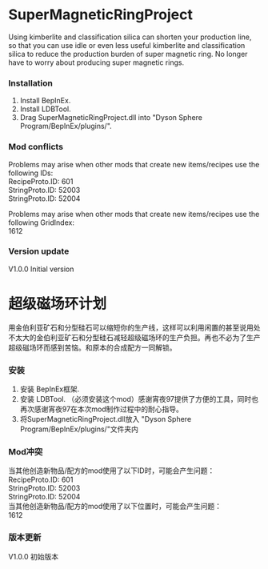 # SuperMagneticRingProject  
Using kimberlite and classification silica can shorten your production line, so that you can use idle or even less useful kimberlite and classification silica to reduce the production burden of super magnetic ring. No longer have to worry about producing super magnetic rings.   

### Installation  
1. Install BepInEx.  
2. Install LDBTool.  
3. Drag SuperMagneticRingProject.dll into "Dyson Sphere Program/BepInEx/plugins/".  

### Mod conflicts  
Problems may arise when other mods that create new items/recipes use the following IDs:  
RecipeProto.ID: 601  
StringProto.ID: 52003  
StringProto.ID: 52004  

Problems may arise when other mods that create new items/recipes use the following GridIndex:  
1612  

### Version update  
V1.0.0 Initial version  

# 超级磁场环计划  
用金伯利亚矿石和分型硅石可以缩短你的生产线，这样可以利用闲置的甚至说用处不太大的金伯利亚矿石和分型硅石减轻超级磁场环的生产负担。再也不必为了生产超级磁场环而感到苦恼。和原本的合成配方一同解锁。  
### 安装  
1. 安装 BepInEx框架.  
2. 安装 LDBTool. （必须安装这个mod）感谢宵夜97提供了方便的工具，同时也再次感谢宵夜97在本次mod制作过程中的耐心指导。  
3. 将SuperMagneticRingProject.dll放入 "Dyson Sphere Program/BepInEx/plugins/"文件夹内  

### Mod冲突  
当其他创造新物品/配方的mod使用了以下ID时，可能会产生问题：  
RecipeProto.ID: 601  
StringProto.ID: 52003  
StringProto.ID: 52004  
当其他创造新物品/配方的mod使用了以下位置时，可能会产生问题：  
1612  

### 版本更新  
V1.0.0 初始版本  
